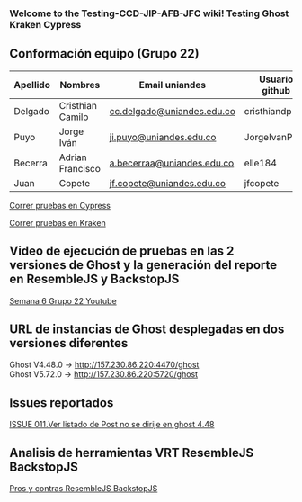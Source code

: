 ### Welcome to the Testing-CCD-JIP-AFB-JFC wiki! Testing Ghost Kraken Cypress

## Conformación equipo (Grupo 22)

| Apellido | Nombres          | Email uniandes             | Usuario github |
| -------- | ---------------- | -------------------------- | -------------- |
| Delgado  | Cristhian Camilo | cc.delgado@uniandes.edu.co | cristhiandp    |
| Puyo     | Jorge Iván       | ji.puyo@uniandes.edu.co    | JorgeIvanPuyo  |
| Becerra  | Adrian Francisco | a.becerraa@uniandes.edu.co | elle184        |
| Juan     | Copete           | jf.copete@uniandes.edu.co  | jfcopete       |  

[Correr pruebas en Cypress](Cypress/Readme.md)  

[Correr pruebas en Kraken](Kraken/Readme.md)  

## Video de ejecución de pruebas en las 2 versiones de Ghost y la generación del reporte en ResembleJS y BackstopJS  

[Semana 6 Grupo 22 Youtube](https://www.youtube.com/watch?v=AaU9bdKaAjY)  

## URL de instancias de Ghost desplegadas en dos versiones diferentes  

Ghost V4.48.0 -> http://157.230.86.220:4470/ghost  
Ghost V5.72.0 -> http://157.230.86.220:5720/ghost  

## Issues reportados

[ISSUE 011.Ver listado de Post no se dirije en ghost 4.48 ](https://github.com/JorgeIvanPuyo/Testing-CCD-JIP-AFB-JFC/issues/40#issue-2001223754)  

## Analisis de herramientas VRT ResembleJS BackstopJS
[Pros y contras ResembleJS BackstopJS](https://github.com/JorgeIvanPuyo/Testing-CCD-JIP-AFB-JFC/wiki/Analisis-de-herramientas-VRT-ResembleJS-BackstopJS)
